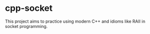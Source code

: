 # cpp-socket
This project aims to practice using modern C++ and idioms like RAII in socket programming.
